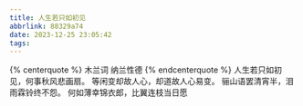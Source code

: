 ```yaml
---
title: 人生若只如初见
abbrlink: 88329a74
date: 2023-12-25 23:05:42
tags:
---
```

{% centerquote %}
木兰词
纳兰性德
{% endcenterquote %}
人生若只如初见，何事秋风悲画扇。
等闲变却故人心，却道故人心易变。
骊山语罢清宵半，泪雨霖铃终不怨。
何如薄幸锦衣郎，比翼连枝当日愿
